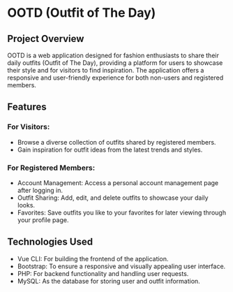 # OOTD (Outfit of The Day)

## Project Overview
OOTD is a web application designed for fashion enthusiasts to share their daily outfits (Outfit of The Day), providing a platform for users to showcase their style and for visitors to find inspiration. The application offers a responsive and user-friendly experience for both non-users and registered members.

## Features
### For Visitors:
* Browse a diverse collection of outfits shared by registered members.
* Gain inspiration for outfit ideas from the latest trends and styles.
### For Registered Members:
* Account Management: Access a personal account management page after logging in.
* Outfit Sharing: Add, edit, and delete outfits to showcase your daily looks.
* Favorites: Save outfits you like to your favorites for later viewing through your profile page.

## Technologies Used
* Vue CLI: For building the frontend of the application.
* Bootstrap: To ensure a responsive and visually appealing user interface.
* PHP: For backend functionality and handling user requests.
* MySQL: As the database for storing user and outfit information.
